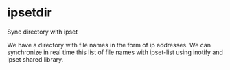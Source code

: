 # ipsetdir
Sync directory with ipset

We have a directory with file names in the form of ip addresses.
We can synchronize in real time this list of file names with ipset-list using inotify and ipset shared library.
